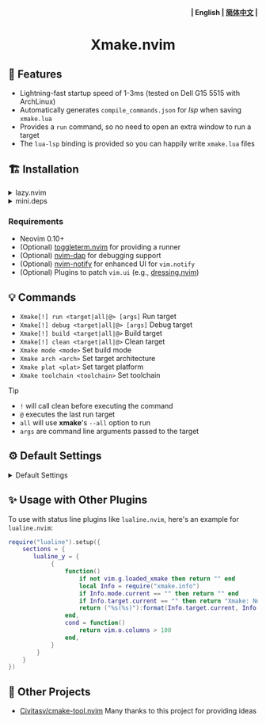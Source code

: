 <p align="right"> <b>| English | <a href="README_zh.md">简体中文</a> |</b> </p>

<h1 align="center">
  Xmake.nvim
</h1>

## 🎐 Features

- Lightning-fast startup speed of 1-3ms (tested on Dell G15 5515 with ArchLinux)
- Automatically generates `compile_commands.json` for _lsp_ when saving `xmake.lua`
- Provides a `run` command, so no need to open an extra window to run a target
- The `lua-lsp` binding is provided so you can happily write `xmake.lua` files

## 🏗 Installation

<details>
  <summary>lazy.nvim</summary>

```lua
{
    "Mythos-404/xmake.nvim",
    version = "^3",
    lazy = true,
    event = "BufReadPost",
    config = true,
}
```

</details>

<details>
  <summary>mini.deps</summary>

```lua
add("Mythos-404/xmake.nvim")
```

</details>

### Requirements

- Neovim 0.10+
- (Optional) [toggleterm.nvim](https://github.com/akinsho/toggleterm.nvim) for providing a runner
- (Optional) [nvim-dap](https://github.com/mfussenegger/nvim-dap) for debugging support
- (Optional) [nvim-notify](https://github.com/rcarriga/nvim-notify) for enhanced UI for `vim.notify`
- (Optional) Plugins to patch `vim.ui` (e.g., [dressing.nvim](https://github.com/stevearc/dressing.nvim))

## 💡 Commands

- `Xmake[!] run <target|all|@> [args]` Run target
- `Xmake[!] debug <target|all|@> [args]` Debug target
- `Xmake[!] build <target|all|@>` Build target
- `Xmake[!] clean <target|all|@>` Clean target
- `Xmake mode <mode>` Set build mode
- `Xmake arch <arch>` Set target architecture
- `Xmake plat <plat>` Set target platform
- `Xmake toolchain <toolchain>` Set toolchain

> [!Tip]
>
> - `!` will call clean before executing the command
> - `@` executes the last run target
> - `all` will use **xmake**'s `--all` option to run
> - `args` are command line arguments passed to the target

## ⚙️ Default Settings

<details>
  <summary>Default Settings</summary>

```lua
{
    -- Configuration when saving `xmake.lua`
    on_save = {
        -- Reload project information
        reload_project_info = true,
        -- Configuration for generating `compile_commands.json`
        lsp_compile_commands = {
            enable = true,
            -- Directory name (relative path) for output file
            output_dir = "build",
        },
    },

    -- Lsp related configuration
    lsp = {
        enable = true,
        language = "en", ---@type "en"|"zh-cn"
    },

    -- Debugger related configuration
    debuger = {
        -- Checks the project's build mode, and if it’s not among the modes below,
        -- it will automatically switch to `debug` mode for build/run,
        -- and then switch back to the original build mode
        rulus = { "debug", "releasedbg" },
        -- Dap configuration, please refer to Dap and the debugger's documentation
        dap = {
            name = "Xmake Debug",
            type = "codelldb",
            request = "launch",
            cwd = "${workspaceFolder}",
            console = "integratedTerminal",
            stopOnEntry = false,
            runInTerminal = true,
        },
    },

    -- Notification related settings
    notify = {
        -- Icons for completion
        icons = {
            error = "",
            successfully = "",
        },
        -- Icons for progress display
        spinner = { "⠋", "⠙", "⠹", "⠸", "⠼", "⠴", "⠦", "⠧", "⠇", "⠏" },
        -- Refresh rate for the progress bar
        refresh_rate_ms = 100,
    },

    -- Runner configuration
    runner = {
        -- Select which backend to use
        type = "toggleterm", ---@type "toggleterm"|"terminal"|"quickfix"

        config = {
            toggleterm = {
                direction = "float", ---@type "vertical"|"horizontal"|"tab"|"float"
                singleton = true,
                auto_scroll = true,
                close_on_success = false,
            },
            terminal = {
                name = "Runner Terminal",
                prefix_name = "[Xmake]: ",
                split_size = 15,
                split_direction = "horizontal", ---@type "vertical"|"horizontal"
                focus = true,
                focus_auto_insert = true,
                auto_resize = true,
                close_on_success = false,
            },
            quickfix = {
                show = "always", ---@type "always"|"only_on_error"
                size = 15,
                position = "botright", ---@type "vertical"|"horizontal"|"leftabove"|"aboveleft"|"rightbelow"|"belowright"|"topleft"|"botright"
                close_on_success = false,
            },
        },
    },
    -- Executor configuration
    execute = {
        -- Select which backend to use
        type = "quickfix", ---@type "toggleterm"|"terminal"|"quickfix"

        config = {
            toggleterm = {
                direction = "float", ---@type "vertical"|"horizontal"|"tab"|"float"
                singleton = true,
                auto_scroll = true,
                close_on_success = true,
            },
            terminal = {
                name = "Executor Terminal",
                prefix_name = "[Xmake]: ",
                split_size = 15,
                split_direction = "horizontal", ---@type "vertical"|"horizontal"
                focus = false,
                focus_auto_insert = true,
                auto_resize = true,
                close_on_success = true,
            },
            quickfix = {
                show = "only_on_error", ---@type "always"|"only_on_error"
                size = 15,
                position = "botright", ---@type "vertical"|"horizontal"|"leftabove"|"aboveleft"|"rightbelow"|"belowright"|"topleft"|"botright"
                close_on_success = true,
            },
        },
    },

    -- Enable development mode
    dev_debug = true,
}
```

</details>

## ✨ Usage with Other Plugins

To use with status line plugins like `lualine.nvim`, here's an example for `lualine.nvim`:

```lua
require("lualine").setup({
    sections = {
       lualine_y = {
            {
                function()
                    if not vim.g.loaded_xmake then return "" end
                    local Info = require("xmake.info")
                    if Info.mode.current == "" then return "" end
                    if Info.target.current == "" then return "Xmake: Not Select Target" end
                    return ("%s(%s)"):format(Info.target.current, Info.mode.current)
                end,
                cond = function()
                    return vim.o.columns > 100
                end,
            }
        }
    }
})
```

## 🎉 Other Projects

- [Civitasv/cmake-tool.nvim](https://github.com/Civitasv/cmake-tools.nvim) Many thanks to this project for providing ideas
